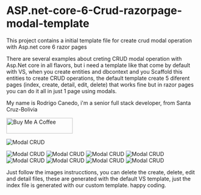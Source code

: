 # ASP.net-core-6-Crud-razorpage-modal-template

This project contains a initial template file for create crud modal operation with Asp.net core 6 razor pages

There are several examples about creting CRUD modal operation with Asp.Net core in all flavors, but i need a template like that come by default with VS, when you create entities and dbcontext and you Scaffold this entities to create CRUD operations, the default template create 5 diferent pages (index, create, detail, edit, delete) that works fine but in razor pages you can do it all in just 1 page using modals.

My name is Rodrigo Canedo, i'm a senior full stack developer, from Santa Cruz-Bolivia

<a href="https://www.buymeacoffee.com/rcanedo6" target="_blank"><img src="https://cdn.buymeacoffee.com/buttons/default-orange.png" alt="Buy Me A Coffee" height="41" width="174"></a>

![Modal CRUD](https://github.com/rexcanedo/ASP.net-core-6-Crud-razorpage-modal-template/blob/main/imagenes/1.png)

![Modal CRUD](https://github.com/rexcanedo/ASP.net-core-6-Crud-razorpage-modal-template/blob/main/imagenes/2.png)
![Modal CRUD](https://github.com/rexcanedo/ASP.net-core-6-Crud-razorpage-modal-template/blob/main/imagenes/3.png)
![Modal CRUD](https://github.com/rexcanedo/ASP.net-core-6-Crud-razorpage-modal-template/blob/main/imagenes/4.png)
![Modal CRUD](https://github.com/rexcanedo/ASP.net-core-6-Crud-razorpage-modal-template/blob/main/imagenes/5.png)
![Modal CRUD](https://github.com/rexcanedo/ASP.net-core-6-Crud-razorpage-modal-template/blob/main/imagenes/6.png)
![Modal CRUD](https://github.com/rexcanedo/ASP.net-core-6-Crud-razorpage-modal-template/blob/main/imagenes/7.png)
![Modal CRUD](https://github.com/rexcanedo/ASP.net-core-6-Crud-razorpage-modal-template/blob/main/imagenes/8.png)
![Modal CRUD](https://github.com/rexcanedo/ASP.net-core-6-Crud-razorpage-modal-template/blob/main/imagenes/9.png)

Just follow the images instrucctions, you can delete the create, delete, edit and detail files, these are generated with the default VS template, just the index file is generated with our custom template. happy coding.
